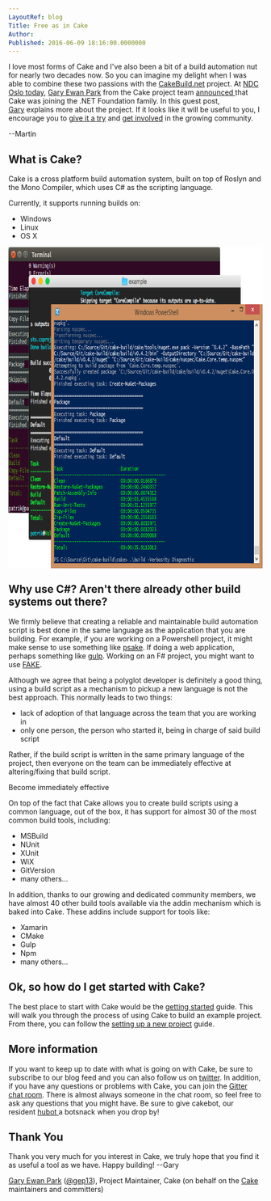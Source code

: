 ```yaml
---
LayoutRef: blog
Title: Free as in Cake
Author: 
Published: 2016-06-09 18:16:00.0000000
---
```

<p>I love most forms of Cake and I've also been a bit of a build automation nut for nearly two decades now. So you can imagine my delight when I was able to combine these two passions with the <a href="http://cakebuild.net/">CakeBuild.net</a>&nbsp;project. At <a href="http://ndcoslo.com/talk/having-your-cake-and-eating-it-too/">NDC Oslo today</a>, <a href="https://github.com/gep13">Gary Ewan Park</a>&nbsp;from the Cake project team&nbsp;<a href="http://ndcoslo.com/talk/having-your-cake-and-eating-it-too/">announced </a>that Cake was joining the .NET Foundation family. In this guest post, <a href="https://github.com/gep13">Gary</a>&nbsp;explains more about the project. If it looks like it will be useful to you, I encourage you to <a href="http://cakebuild.net/">give it a try</a>&nbsp;and <a href="https://github.com/cake-build">get involved</a>&nbsp;in the growing community.</p>

<p>--Martin</p>

<h2>What is Cake?</h2>

<p><g class="gr_ gr_72 gr-alert gr_gramm gr_run_anim Grammar multiReplace" id="72" data-gr-id="72">Cake</g> is a <g class="gr_ gr_66 gr-alert gr_spell gr_run_anim ContextualSpelling ins-del multiReplace" id="66" data-gr-id="66">cross platform</g> build automation system, built on top of Roslyn and the Mono Compiler, which uses C# as the scripting language.</p>

<p>Currently, it supports running builds on:</p>

<ul>
<li>Windows</li>
<li>Linux</li>
<li>OS X</li>
</ul>

<p><img width="801" height="635" alt="" src="assets/posts/cake-screenshot.png" style="display: block; margin-left: auto; margin-right: auto;" /></p>

<h2>Why use C#? Aren't there already other build systems out there?</h2>

<p>We firmly believe that creating a reliable and maintainable build automation script is best done in the same language as the application that you are building. For example, if you are working on a Powershell project, it might make sense to use something like <a href="https://github.com/psake/psake"><g class="gr_ gr_78 gr-alert gr_spell gr_run_anim ContextualSpelling ins-del multiReplace" id="78" data-gr-id="78">psake</g></a>. If doing a web application, perhaps something like <a href="https://github.com/gulpjs/gulp"><g class="gr_ gr_79 gr-alert gr_gramm gr_run_anim Grammar only-ins doubleReplace replaceWithoutSep" id="79" data-gr-id="79">gulp</g></a>. Working on <g class="gr_ gr_81 gr-alert gr_gramm gr_run_anim Grammar multiReplace" id="81" data-gr-id="81">an F#</g> project, you might want to use <a href="https://github.com/fsharp/FAKE">FAKE</a>.</p>

<p>Although we agree that being a polyglot developer is definitely a good thing, using a build script as a mechanism to <g class="gr_ gr_87 gr-alert gr_spell gr_run_anim ContextualSpelling" id="87" data-gr-id="87">pickup</g> a new language is not the best approach. This normally leads to two things:</p>

<ul>
<li>lack of adoption of that language across the team that you are working in</li>
<li>only one person, the person who started it, being in charge of said build script</li>
</ul>

<p>Rather, if the build script is written in the same primary language of the project, then everyone on the team can be immediately effective at altering/fixing that <g class="gr_ gr_93 gr-alert gr_gramm gr_run_anim Grammar multiReplace" id="93" data-gr-id="93">build</g> script.</p>

<p>Become immediately effective</p>

<p>On top of the fact that Cake allows you to create build scripts using a common language, out of the box, it has support for almost 30 of the most common build tools, including:</p>

<ul>
<li>MSBuild</li>
<li>NUnit</li>
<li>XUnit</li>
<li>WiX</li>
<li>GitVersion</li>
<li>many others...</li>
</ul>

<p>In addition, thanks to our growing and dedicated community members, we have almost 40 other build tools available via the <g class="gr_ gr_74 gr-alert gr_spell gr_run_anim ContextualSpelling ins-del multiReplace" id="74" data-gr-id="74">addin</g> mechanism which is baked into Cake. These <g class="gr_ gr_75 gr-alert gr_spell gr_run_anim ContextualSpelling ins-del multiReplace" id="75" data-gr-id="75">addins</g> include support for tools like:</p>

<ul>
<li>Xamarin</li>
<li>CMake</li>
<li>Gulp</li>
<li><g class="gr_ gr_76 gr-alert gr_spell gr_run_anim ContextualSpelling ins-del multiReplace" id="76" data-gr-id="76">Npm</g></li>
<li>many others...</li>
</ul>

<h2>Ok, so how do I get started with Cake?</h2>

<p>The best place to start with Cake would be the <a href="http://cakebuild.net/docs/tutorials/getting-started">getting started</a>&nbsp;guide. This will walk you through the process of using Cake to build an example project. From there, you can follow the <a href="http://cakebuild.net/docs/tutorials/setting-up-a-new-project">setting up a new project</a>&nbsp;guide.</p>

<h2>More information</h2>

<p>If you want to keep up to date with what is going on with Cake, be sure to subscribe to our blog feed and you can also follow us on <a href="https://twitter.com/cakebuildnet">twitter</a>. In addition, if you have any questions or problems with Cake, you can join the <a href="https://gitter.im/cake-build/cake">Gitter chat room</a>. There is almost always someone in the chat room, so feel free to ask any questions that you might have. Be sure to give <g class="gr_ gr_89 gr-alert gr_spell gr_run_anim ContextualSpelling ins-del multiReplace" id="89" data-gr-id="89">cakebot</g>, our resident <a href="https://hubot.github.com/"><g class="gr_ gr_90 gr-alert gr_spell gr_run_anim ContextualSpelling ins-del multiReplace" id="90" data-gr-id="90">hubot</g> </a>a <g class="gr_ gr_91 gr-alert gr_spell gr_run_anim ContextualSpelling ins-del multiReplace" id="91" data-gr-id="91">botsnack</g> when you drop by!</p>

<h2>Thank You</h2>

<p>Thank you very much for <g class="gr_ gr_68 gr-alert gr_gramm gr_run_anim Grammar multiReplace" id="68" data-gr-id="68">you</g> interest in Cake, we truly hope that you find it as useful a tool as we have. Happy building! --Gary</p>

<p><a href="https://github.com/gep13">Gary Ewan Park</a>&nbsp;(<a href="https://twitter.com/gep13">@gep13</a>), Project Maintainer, Cake (on behalf on the <a href="https://github.com/cake-build/cake">Cake </a>maintainers and committers)</p>
